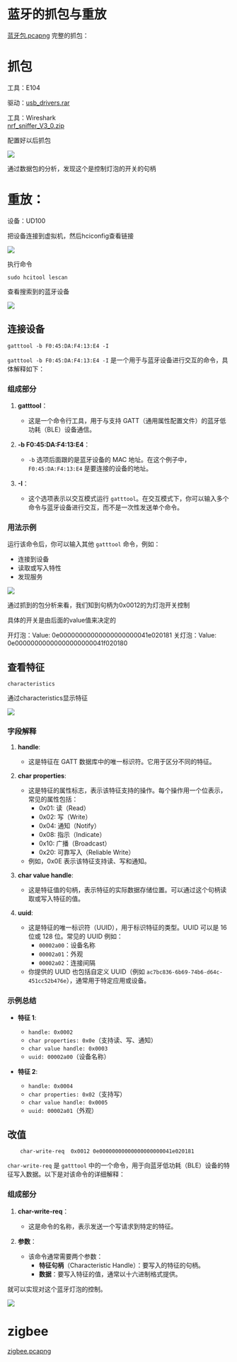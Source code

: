 # 蓝牙的抓包与重放

[蓝牙包.pcapng](vx_attachments/440957764520477/蓝牙包.pcapng)
完整的抓包：


# 抓包

工具：E104

驱动：[usb_drivers.rar](vx_attachments/440957764520477/usb_drivers.rar)

工具：Wireshark  
[nrf_sniffer_V3_0.zip](vx_attachments/440957764520477/nrf_sniffer_V3_0.zip)


配置好以后抓包  
  
![](vx_images/124676683256928.png)



通过数据包的分析，发现这个是控制灯泡的开关的句柄




# 重放：
设备：UD100

把设备连接到虚拟机，然后hciconfig查看链接

![](vx_images/193632483571046.png)

执行命令

    sudo hcitool lescan

查看搜索到的蓝牙设备

![](vx_images/525424070031523.png)

## 连接设备

    gatttool -b F0:45:DA:F4:13:E4 -I


`gatttool -b F0:45:DA:F4:13:E4 -I` 是一个用于与蓝牙设备进行交互的命令，具体解释如下：

### 组成部分

1. **gatttool**：
   - 这是一个命令行工具，用于与支持 GATT（通用属性配置文件）的蓝牙低功耗（BLE）设备通信。

2. **-b F0:45:DA:F4:13:E4**：
   - `-b` 选项后面跟的是蓝牙设备的 MAC 地址。在这个例子中，`F0:45:DA:F4:13:E4` 是要连接的设备的地址。

3. **-I**：
   - 这个选项表示以交互模式运行 `gatttool`。在交互模式下，你可以输入多个命令与蓝牙设备进行交互，而不是一次性发送单个命令。

### 用法示例

运行该命令后，你可以输入其他 `gatttool` 命令，例如：
- 连接到设备
- 读取或写入特性
- 发现服务



![](vx_images/10354522491327.png)


通过抓到的包分析来看，我们知到句柄为0x0012的为灯泡开关控制

具体的开关是由后面的value值来决定的

开灯泡：Value: 0e00000000000000000000041e020181
关灯泡：Value: 0e00000000000000000000041f020180

## 查看特征

    characteristics    

通过characteristics显示特征

![](vx_images/482172851292969.png)



### 字段解释

1. **handle**:
   - 这是特征在 GATT 数据库中的唯一标识符。它用于区分不同的特征。

2. **char properties**:
   - 这是特征的属性标志，表示该特征支持的操作。每个操作用一个位表示，常见的属性包括：
     - 0x01: 读（Read）
     - 0x02: 写（Write）
     - 0x04: 通知（Notify）
     - 0x08: 指示（Indicate）
     - 0x10: 广播（Broadcast）
     - 0x20: 可靠写入（Reliable Write）
   - 例如，0x0E 表示该特征支持读、写和通知。

3. **char value handle**:
   - 这是特征值的句柄，表示特征的实际数据存储位置。可以通过这个句柄读取或写入特征的值。

4. **uuid**:
   - 这是特征的唯一标识符（UUID），用于标识特征的类型。UUID 可以是 16 位或 128 位。常见的 UUID 例如：
     - `00002a00`：设备名称
     - `00002a01`：外观
     - `00002a02`：连接间隔
   - 你提供的 UUID 也包括自定义 UUID（例如 `ac7bc836-6b69-74b6-d64c-451cc52b476e`），通常用于特定应用或设备。

### 示例总结

- **特征 1**:
  - `handle: 0x0002`
  - `char properties: 0x0e`（支持读、写、通知）
  - `char value handle: 0x0003`
  - `uuid: 00002a00`（设备名称）

- **特征 2**:
  - `handle: 0x0004`
  - `char properties: 0x02`（支持写）
  - `char value handle: 0x0005`
  - `uuid: 00002a01`（外观）


## 改值



        char-write-req  0x0012 0e00000000000000000000041e020181


`char-write-req` 是 `gatttool` 中的一个命令，用于向蓝牙低功耗（BLE）设备的特征写入数据。以下是对该命令的详细解释：

### 组成部分

1. **char-write-req**：
   - 这是命令的名称，表示发送一个写请求到特定的特征。

2. **参数**：
   - 该命令通常需要两个参数：
     - **特征句柄**（Characteristic Handle）：要写入的特征的句柄。
     - **数据**：要写入特征的值，通常以十六进制格式提供。


就可以实现对这个蓝牙灯泡的控制。

![](vx_images/453294559216293.png)






# zigbee
[zigbee.pcapng](vx_attachments/440957764520477/zigbee.pcapng)






















